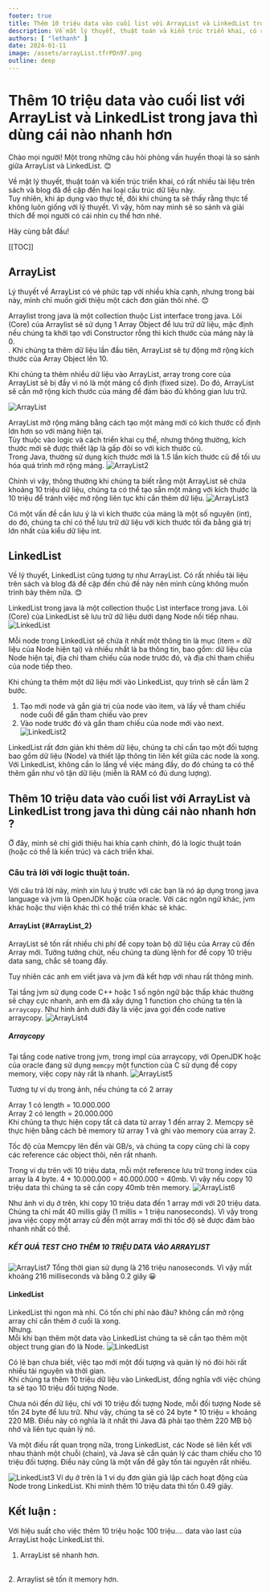 ```yaml
---
footer: true
title: Thêm 10 triệu data vào cuối list với ArrayList và LinkedList trong java thì dùng cái nào nhanh hơn
description: Về mặt lý thuyết, thuật toán và kiến trúc triển khai, có rất nhiều tài liệu trên sách và blog đã đề cập đến hai loại cấu trúc dữ liệu này
authors: [ "lethanh" ]
date: 2024-01-11
image: /assets/arrayList.tfrPDn97.png
outline: deep
---
```

# Thêm 10 triệu data vào cuối list với ArrayList và LinkedList trong java thì dùng cái nào nhanh hơn

Chào mọi người! Một trong những câu hỏi phỏng vấn huyền thoại là so sánh giữa ArrayList và LinkedList. 😊

Về mặt lý thuyết, thuật toán và kiến trúc triển khai, có rất nhiều tài liệu trên sách và blog đã đề cập đến hai loại cấu trúc dữ liệu này. 
<br/>
Tuy nhiên, khi áp dụng vào thực tế, đôi khi chúng ta sẽ thấy rằng thực tế không luôn giống với lý thuyết. Vì vậy, hôm nay mình sẽ so sánh và giải thích để mọi người có cái nhìn cụ thể hơn nhé.

Hãy cùng bắt đầu!

[[TOC]]

## ArrayList

Lý thuyết về ArrayList có vẻ phức tạp với nhiều khía cạnh, nhưng trong bài này, mình chỉ muốn giới thiệu một cách đơn giản thôi nhé. 😊

Arraylist trong java là một collection thuộc List interface trong java. Lõi (Core) của Arraylist sẽ sử dụng 1 Array Object để lưu trữ dữ liệu, mặc định nếu chúng ta khởi tạo với Constructor rỗng thì kích thước của mảng này là 0.
<br/>
. Khi chúng ta thêm dữ liệu lần đầu tiên, ArrayList sẽ tự động mở rộng kích thước của Array Object lên 10.

Khi chúng ta thêm nhiều dữ liệu vào ArrayList, array trong core của ArrayList sẽ bị đầy vì nó là một mảng cố định (fixed size). Do đó, ArrayList sẽ cần mở rộng kích thước của mảng để đảm bảo đủ không gian lưu trữ.

![ArrayList](./images/2024-01-11-them-10-trieu-data-vao-cuoi-list-voi-array-list-va-linked-list-trong-java-thi-dung-cai-nao-nhanh-hon/arrayList.png)

ArrayList mở rộng mảng bằng cách tạo một mảng mới có kích thước cố định lớn hơn so với mảng hiện tại.
<br/>
Tùy thuộc vào logic và cách triển khai cụ thể, nhưng thông thường, kích thước mới sẽ được thiết lập là gấp đôi so với kích thước cũ.
<br/>
Trong Java, thường sử dụng kích thước mới là 1.5 lần kích thước cũ để tối ưu hóa quá trình mở rộng mảng.
![ArrayList2](./images/2024-01-11-them-10-trieu-data-vao-cuoi-list-voi-array-list-va-linked-list-trong-java-thi-dung-cai-nao-nhanh-hon/arrayList_2.png)

Chính vì vậy, thông thường khi chúng ta biết rằng một ArrayList sẽ chứa khoảng 10 triệu dữ liệu, chúng ta có thể tạo sẵn một mảng với kích thước là 10 triệu để tránh việc mở rộng liên tục khi cần thêm dữ liệu.
![ArrayList3](./images/2024-01-11-them-10-trieu-data-vao-cuoi-list-voi-array-list-va-linked-list-trong-java-thi-dung-cai-nao-nhanh-hon/arrayList_3.png)

Có một vấn đề cần lưu ý là vì kích thước của mảng là một số nguyên (int), do đó, chúng ta chỉ có thể lưu trữ dữ liệu với kích thước tối đa bằng giá trị lớn nhất của kiểu dữ liệu int.

## LinkedList

Về lý thuyết, LinkedList cũng tương tự như ArrayList. Có rất nhiều tài liệu trên sách và blog đã đề cập đến chủ đề này nên mình cũng không muốn trình bày thêm nữa. 😊

LinkedList trong java là một collection thuộc List interface trong java. Lõi (Core) của LinkedList sẽ lưu trữ dữ liệu dưới dạng Node nối tiếp nhau.
![LinkedList](./images/2024-01-11-them-10-trieu-data-vao-cuoi-list-voi-array-list-va-linked-list-trong-java-thi-dung-cai-nao-nhanh-hon/LinkedList.png)


Mỗi node trong LinkedList sẽ chứa ít nhất một thông tin là mục (item = dữ liệu của Node hiện tại) và nhiều nhất là ba thông tin, bao gồm: dữ liệu của Node hiện tại, địa chỉ tham chiếu của node trước đó, và địa chỉ tham chiếu của node tiếp theo.


Khi chúng ta thêm một dữ liệu mới vào LinkedList, quy trình sẽ cần làm 2 bước.
1. Tạo mới node và gắn giá trị của node vào item, và lấy về tham chiếu node cuối để gắn tham chiếu vào prev
2. Vào node trước đó và gắn tham chiếu của node mới vào next.
![LinkedList2](./images/2024-01-11-them-10-trieu-data-vao-cuoi-list-voi-array-list-va-linked-list-trong-java-thi-dung-cai-nao-nhanh-hon/LinkedList_2.png)

LinkedList rất đơn giản khi thêm dữ liệu, chúng ta chỉ cần tạo một đối tượng bao gồm dữ liệu (Node) và thiết lập thông tin liên kết giữa các node là xong.
<br/>
Với LinkedList, không cần lo lắng về việc mảng đầy, do đó chúng ta có thể thêm gần như vô tận dữ liệu (miễn là RAM có đủ dung lượng).

## Thêm 10 triệu data vào cuối list với ArrayList và LinkedList trong java thì dùng cái nào nhanh hơn ?

Ở đây, mình sẽ chỉ giới thiệu hai khía cạnh chính, đó là logic thuật toán (hoặc có thể là kiến trúc) và cách triển khai.

### Câu trả lời với logic thuật toán.

Với câu trả lời này, mình xin lưu ý trước với các bạn là nó áp dụng trong java language và jvm là OpenJDK hoặc của oracle. Với các ngôn ngữ khác, jvm khác hoặc thư viện khác thì có thể triển khác sẽ khác.

#### ArrayList {#ArrayList_2}

ArrayList sẽ tốn rất nhiều chi phí để copy toàn bộ dữ liệu của Array cũ đến Array mới. Tưởng tưởng chút, nếu chúng ta dùng lệnh for để copy 10 triệu data sang, chắc sẽ toang đấy.

Tuy nhiên các anh em viết java và jvm đã kết hợp với nhau rất thông minh.

Tại tầng jvm sử dụng code C++ hoặc 1 số ngôn ngữ bậc thấp khác thường sẽ chạy cực nhanh, anh em đã xây dựng 1 function cho chúng ta tên là `arraycopy`. Như hình ảnh dưới đây là việc java gọi đến code native arraycopy.
![ArrayList4](./images/2024-01-11-them-10-trieu-data-vao-cuoi-list-voi-array-list-va-linked-list-trong-java-thi-dung-cai-nao-nhanh-hon/arrayList_4.png)

##### Arraycopy
Tại tầng code native trong jvm, trong impl của arraycopy, với OpenJDK hoặc của oracle đang sử dụng `memcpy` một function của C sử dụng để copy memory, việc copy này rất là nhanh.
![ArrayList5](./images/2024-01-11-them-10-trieu-data-vao-cuoi-list-voi-array-list-va-linked-list-trong-java-thi-dung-cai-nao-nhanh-hon/arrayList_5.jpg)

Tương tự ví dụ trong ảnh, nếu chúng ta có 2 array

Array 1 có length = 10.000.000
<br/>
Array 2 có length = 20.000.000
<br/>
Khi chúng ta thực hiện copy tất cả data từ array 1 đến array 2. Memcpy sẽ thực hiện bằng cách bê memory từ array 1 và ghi vào memory  của array 2.

Tốc độ của Memcpy  lên đến vài GB/s, và chúng ta copy cũng chỉ là copy các reference các object thôi, nên rất nhanh.

Trong ví dụ trên với 10 triệu data, mỗi một reference lưu trữ trong index của array là 4 byte. 4 * 10.000.000 = 40.000.000 = 40mb. Vì vậy nếu copy 10 triệu data thì chúng ta sẽ cần copy 40mb trên memory.
![ArrayList6](./images/2024-01-11-them-10-trieu-data-vao-cuoi-list-voi-array-list-va-linked-list-trong-java-thi-dung-cai-nao-nhanh-hon/arrayList_6.png)

Như ảnh ví dụ ở trên, khi copy 10 triệu data đến 1 array mới với 20 triệu data. Chúng ta chỉ mất 40 millis giây (1 millis = 1 triệu nanoseconds). Vì vậy trong java việc copy một array cũ đến một array mới thì tốc độ sẽ được đảm bảo nhanh nhất có thể.

##### KẾT QUẢ TEST CHO THÊM 10 TRIỆU DATA VÀO ARRAYLIST

![ArrayList7](./images/2024-01-11-them-10-trieu-data-vao-cuoi-list-voi-array-list-va-linked-list-trong-java-thi-dung-cai-nao-nhanh-hon/arrayList_7.png)
Tổng thời gian sử dụng là 216 triệu nanoseconds. Vì vậy mất khoảng 216 milliseconds và bằng 0.2 giây 😀

#### LinkedList

LinkedList thì ngon mà nhỉ. Có tốn chi phí nào đâu? không cần mở rộng array chỉ cần thêm ở cuối là xong.
<br/>
Nhưng.
<br/>
Mỗi khi bạn thêm một data vào LinkedList  chúng ta sẽ cần tạo thêm một object trung gian đó là Node.
![LinkedList](./images/2024-01-11-them-10-trieu-data-vao-cuoi-list-voi-array-list-va-linked-list-trong-java-thi-dung-cai-nao-nhanh-hon/LinkedList.png)

Có lẽ bạn chưa biết, việc tạo mới một đối tượng và quản lý nó đòi hỏi rất nhiều tài nguyên và thời gian. <br/>
Khi chúng ta thêm 10 triệu dữ liệu vào LinkedList, đồng nghĩa với việc chúng ta sẽ tạo 10 triệu đối tượng Node.

Chưa nói đến dữ liệu, chỉ với 10 triệu đối tượng Node, mỗi đối tượng Node sẽ tốn 24 byte để lưu trữ. Như vậy, chúng ta sẽ có 24 byte * 10 triệu = khoảng 220 MB. Điều này có nghĩa là ít nhất thì Java đã phải tạo thêm 220 MB bộ nhớ và liên tục quản lý nó.

Và một điều rất quan trọng nữa, trong LinkedList, các Node sẽ liên kết với nhau thành một chuỗi (chain), và Java sẽ cần quản lý các tham chiếu cho 10 triệu đối tượng. Điều này cũng là một vấn đề gây tốn tài nguyên rất nhiều.

![LinkedList3](./images/2024-01-11-them-10-trieu-data-vao-cuoi-list-voi-array-list-va-linked-list-trong-java-thi-dung-cai-nao-nhanh-hon/LinkedList_3.png)
Ví dụ ở trên là 1 ví dụ đơn giản giả lập cách hoạt động của Node trong LinkedList. Khi mình thêm 10 triệu data thì tốn 0.49 giây.

## Kết luận :
Với hiệu suất cho việc thêm 10 triệu hoặc 100 triệu…. data vào last của ArrayList hoặc LinkedList thì.
<br/>
1. ArrayList  sẽ nhanh hơn.
<br/>
2. Arraylist sẽ tốn ít memory hơn.

